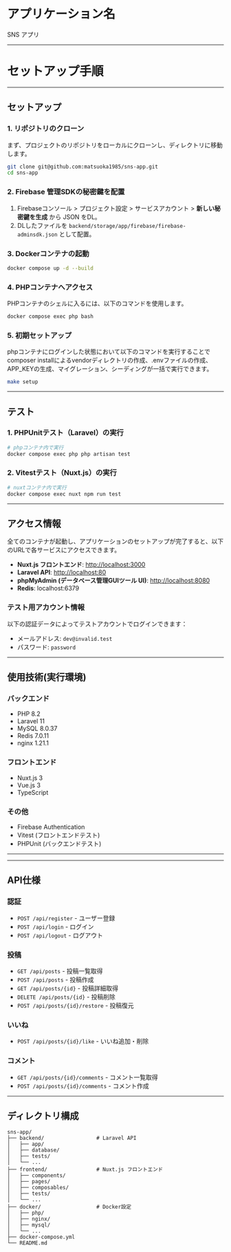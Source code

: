 # アプリケーション名

SNS アプリ

-----

# セットアップ手順

-----

## セットアップ

### 1. リポジトリのクローン

まず、プロジェクトのリポジトリをローカルにクローンし、ディレクトリに移動します。

```bash
git clone git@github.com:matsuoka1985/sns-app.git
cd sns-app
```

### 2. Firebase 管理SDKの秘密鍵を配置

1. Firebaseコンソール > プロジェクト設定 > サービスアカウント > **新しい秘密鍵を生成** から JSON をDL。
2. DLしたファイルを `backend/storage/app/firebase/firebase-adminsdk.json` として配置。

### 3. Dockerコンテナの起動

```bash
docker compose up -d --build
```

### 4. PHPコンテナへアクセス

PHPコンテナのシェルに入るには、以下のコマンドを使用します。

```bash
docker compose exec php bash
```

### 5. 初期セットアップ

phpコンテナにログインした状態において以下のコマンドを実行することでcomposer installによるvendorディレクトリの作成、.envファイルの作成、APP_KEYの生成、マイグレーション、シーディングが一括で実行できます。
```bash
make setup
```



-----

## テスト

### 1. PHPUnitテスト（Laravel）の実行

```bash
# phpコンテナ内で実行
docker compose exec php php artisan test
```

### 2. Vitestテスト（Nuxt.js）の実行

```bash
# nuxtコンテナ内で実行
docker compose exec nuxt npm run test
```

-----

## アクセス情報

全てのコンテナが起動し、アプリケーションのセットアップが完了すると、以下のURLで各サービスにアクセスできます。

* **Nuxt.js フロントエンド**: [http://localhost:3000](http://localhost:3000)
* **Laravel API**: [http://localhost:80](http://localhost:80)
* **phpMyAdmin (データベース管理GUIツール UI)**: [http://localhost:8080](http://localhost:8080)
* **Redis**: localhost:6379

### テスト用アカウント情報

以下の認証データによってテストアカウントでログインできます：

- メールアドレス: `dev@invalid.test`
- パスワード: `password`

---

## 使用技術(実行環境)

### バックエンド
* PHP 8.2
* Laravel 11
* MySQL 8.0.37
* Redis 7.0.11
* nginx 1.21.1

### フロントエンド
* Nuxt.js 3
* Vue.js 3
* TypeScript

### その他
* Firebase Authentication
* Vitest (フロントエンドテスト)
* PHPUnit (バックエンドテスト)

---

---

## API仕様

### 認証
- `POST /api/register` - ユーザー登録
- `POST /api/login` - ログイン
- `POST /api/logout` - ログアウト

### 投稿
- `GET /api/posts` - 投稿一覧取得
- `POST /api/posts` - 投稿作成
- `GET /api/posts/{id}` - 投稿詳細取得
- `DELETE /api/posts/{id}` - 投稿削除
- `POST /api/posts/{id}/restore` - 投稿復元

### いいね
- `POST /api/posts/{id}/like` - いいね追加・削除

### コメント
- `GET /api/posts/{id}/comments` - コメント一覧取得
- `POST /api/posts/{id}/comments` - コメント作成

---

## ディレクトリ構成

```
sns-app/
├── backend/                 # Laravel API
│   ├── app/
│   ├── database/
│   ├── tests/
│   └── ...
├── frontend/                # Nuxt.js フロントエンド
│   ├── components/
│   ├── pages/
│   ├── composables/
│   ├── tests/
│   └── ...
├── docker/                  # Docker設定
│   ├── php/
│   ├── nginx/
│   ├── mysql/
│   └── ...
├── docker-compose.yml
└── README.md
```
